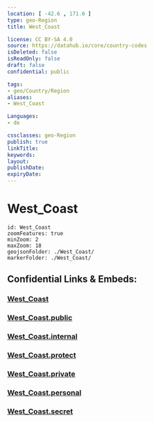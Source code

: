 ```yaml
---
location: [ -42.6 , 171.6 ] 
type: geo-Region
title: West_Coast

license: CC BY-SA 4.0
source: https://datahub.io/core/country-codes
isDeleted: false
isReadOnly: false
draft: false
confidential: public

tags:
- geo/Country/Region
aliases:
- West_Coast

Languages:
- de

cssclasses: geo-Region
publish: true
linkTitle: 
keywords: 
layout: 
publishDate: 
expiryDate: 
---
```


# West_Coast

```leaflet
id: West_Coast
zoomFeatures: true 
minZoom: 2 
maxZoom: 18
geojsonFolder: ./West_Coast/
markerFolder: ./West_Coast/
```


## Confidential Links & Embeds: 

### [West_Coast](/_Standards/Earth/Continent/Australasia/New_Zealand/Regions~New_Zealand/West_Coast.md) 

### [West_Coast.public](/_public/Earth/Continent/Australasia/New_Zealand/Regions~New_Zealand/West_Coast.public.md) 

### [West_Coast.internal](/_internal/Earth/Continent/Australasia/New_Zealand/Regions~New_Zealand/West_Coast.internal.md) 

### [West_Coast.protect](/_protect/Earth/Continent/Australasia/New_Zealand/Regions~New_Zealand/West_Coast.protect.md) 

### [West_Coast.private](/_private/Earth/Continent/Australasia/New_Zealand/Regions~New_Zealand/West_Coast.private.md) 

### [West_Coast.personal](/_personal/Earth/Continent/Australasia/New_Zealand/Regions~New_Zealand/West_Coast.personal.md) 

### [West_Coast.secret](/_secret/Earth/Continent/Australasia/New_Zealand/Regions~New_Zealand/West_Coast.secret.md)

